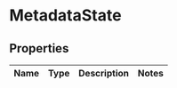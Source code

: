 # MetadataState

## Properties

|Name | Type | Description | Notes|
|------------ | ------------- | ------------- | -------------|



